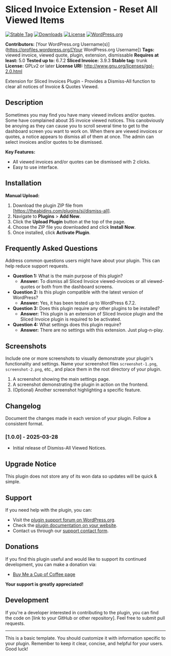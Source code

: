 # Sliced Invoice Extension - Reset All Viewed Items

[![Stable Tag](https://img.shields.io/wordpress/plugin/v/my-awesome-plugin.svg)](https://wordpress.org/)
[![Downloads](https://img.shields.io/wordpress/plugin/dt/my-awesome-plugin.svg)](https://wordpress.org/plugins/my-awesome-plugin/)
[![License](https://img.shields.io/badge/license-GPL--2.0%2B-brightgreen.svg)](https://www.gnu.org/licenses/gpl-2.0.html)
[![WordPress.org](https://img.shields.io/wordpress/v/my-awesome-plugin?color=blue&label=WordPress.org)](https://wordpress.org/plugins/my-awesome-plugin/)

**Contributors:** [Your WordPress.org Username(s)](https://profiles.wordpress.org/[Your WordPress.org Username])
**Tags:** viewed invoice, viewed quote, plugin, extension, dismissable
**Requires at least:** 5.0
**Tested up to:** 6.7.2
**Sliced Invoice:** 3.9.3
**Stable tag:** trunk
**License:** GPLv2 or later
**License URI:** http://www.gnu.org/licenses/gpl-2.0.html

Extension for Sliced Invoices Plugin - Provides a Dismiss-All function to clear all notices of Invoice & Quotes Viewed.

## Description

Sometimes you may find you have many viewed invlices and/or quotes. Some have complained about 35 invoice viewed notices.  This canobviously be anoying as they can cause you to scroll several time to get to the dashboard screen you want to work on.
When there are viewed invoices or quotes, a notice appears to dismiss all of them at once.  The admin can select invoices and/or quotes to be dismissed.  

**Key Features:**

* All viewed invoices and/or quotes can be dismissed with 2 clicks.
* Easy to use interface.



## Installation

**Manual Upload:**

1.  Download the plugin ZIP file from [https://theabidins.com/plugins/si/dismiss-all].
2.  Navigate to **Plugins** > **Add New**.
3.  Click the **Upload Plugin** button at the top of the page.
4.  Choose the ZIP file you downloaded and click **Install Now**.
5.  Once installed, click **Activate Plugin**.

## Frequently Asked Questions

Address common questions users might have about your plugin. This can help reduce support requests.

* **Question 1:** What is the main purpose of this plugin?
    * **Answer:** To dismiss all Sliced Invoice viewed-invoices or all viewed-quotes or both from the dashboard screens.
* **Question 2:** Is this plugin compatible with the latest version of WordPress?
    * **Answer:** Yes, it has been tested up to WordPress 6.7.2.
* **Question 3:** Does this plugin require any other plugins to be installed?
    * **Answer:** This plugin is an extension of Sliced Invoice plugin and the Sliced Invoice plugin is required to be activated.
* **Question 4:** What settings does this plugin require?
    * **Answer:** There are no settings with this extension.  Just plug-n-play.

## Screenshots

Include one or more screenshots to visually demonstrate your plugin's functionality and settings. Name your screenshot files `screenshot-1.png`, `screenshot-2.png`, etc., and place them in the root directory of your plugin.

1.  A screenshot showing the main settings page.
2.  A screenshot demonstrating the plugin in action on the frontend.
3.  (Optional) Another screenshot highlighting a specific feature.

## Changelog

Document the changes made in each version of your plugin. Follow a consistent format.

### [1.0.0] - 2025-03-28
* Initial release of Dismiss-All Viewed Notices.


## Upgrade Notice

This plugin does not store any of its won data so updates will be quick & simple.


## Support

If you need help with the plugin, you can:

* Visit the [plugin support forum on WordPress.org](https://wordpress.org/support/plugin/my-awesome-plugin/).
* Check the [plugin documentation on your website](https://your-plugin-website.com/documentation/).
* Contact us through our [support contact form](https://your-plugin-website.com/contact/).

## Donations

If you find this plugin useful and would like to support its continued development, you can make a donation via:

* [Buy Me a Cup of Coffee page](https://theabidins.com/buy-me-a-cup-of-coffee/)

**Your support is greatly appreciated!**


## Development

If you're a developer interested in contributing to the plugin, you can find the code on [link to your GitHub or other repository]. Feel free to submit pull requests.

---

This is a basic template. You should customize it with information specific to your plugin. Remember to keep it clear, concise, and helpful for your users. Good luck!
